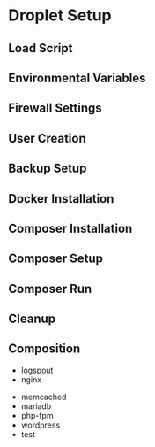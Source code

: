 # Droplet Setup



## Load Script
## Environmental Variables
## Firewall Settings
## User Creation
## Backup Setup
## Docker Installation
## Composer Installation
## Composer Setup
## Composer Run
## Cleanup


## Composition
* logspout
* nginx
<!--* letsencrypt-->
* memcached
* mariadb
* php-fpm
* wordpress
* test
